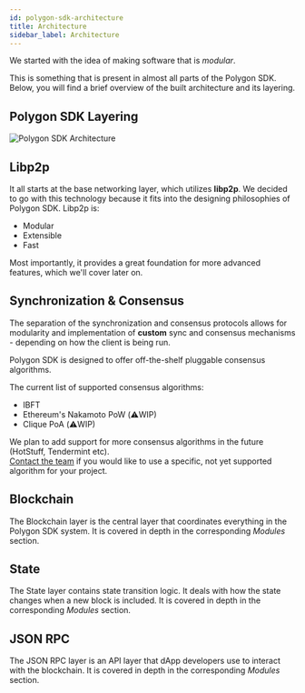 ```yaml
---
id: polygon-sdk-architecture 
title: Architecture 
sidebar_label: Architecture
---
```


We started with the idea of making software that is *modular*.

This is something that is present in almost all parts of the Polygon SDK. Below, you will find a brief overview of the
built architecture and its layering.

## Polygon SDK Layering

![Polygon SDK Architecture](/img/Architecture.jpg)

## Libp2p

It all starts at the base networking layer, which utilizes **libp2p**. We decided to go with this technology because it
fits into the designing philosophies of Polygon SDK. Libp2p is:

- Modular
- Extensible
- Fast
  
Most importantly, it provides a great foundation for more advanced features, which we'll cover later on.


## Synchronization & Consensus
The separation of the synchronization and consensus protocols allows for modularity and implementation of **custom** sync and consensus mechanisms - depending on how the client is being run.

Polygon SDK is designed to offer off-the-shelf pluggable consensus algorithms.

The current list of supported consensus algorithms:

* IBFT
* Ethereum's Nakamoto PoW (⚠️WIP)
* Clique PoA (⚠️WIP)

We plan to add support for more consensus algorithms in the future (HotStuff, Tendermint etc).<br /> [Contact the team](mailto:contact@polygon.technology) if you would like to use a specific, not yet supported algorithm for your project.

## Blockchain
The Blockchain layer is the central layer that coordinates everything in the Polygon SDK system. It is covered in depth in the corresponding *Modules* section.

## State
The State layer contains state transition logic. It deals with how the state changes when a new block is included. It is covered in depth in the corresponding *Modules* section.

## JSON RPC
The JSON RPC layer is an API layer that dApp developers use to interact with the blockchain. It is covered in depth in the corresponding *Modules* section.